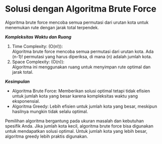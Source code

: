 # Solusi dengan Algoritma Brute Force
Algoritma brute force mencoba semua permutasi dari urutan kota untuk menemukan rute dengan jarak total terpendek.

***Kompleksitas Waktu dan Ruang***
1. Time Complexity: (O(n!)):  
Algoritma brute force mencoba semua permutasi dari urutan kota. Ada (n-1)! permutasi yang harus diperiksa, di mana (n) adalah jumlah kota.
2. Space Complexity: (O(n)):  
Algoritma ini menggunakan ruang untuk menyimpan rute optimal dan jarak total.

***Kesimpulan***  
- Algoritma Brute Force: Memberikan solusi optimal tetapi tidak efisien untuk jumlah kota yang besar karena kompleksitas waktu yang eksponensial.
- Algoritma Greedy: Lebih efisien untuk jumlah kota yang besar, meskipun hasilnya mungkin tidak selalu optimal.

Pemilihan algoritma bergantung pada ukuran masalah dan kebutuhan spesifik Anda. Jika jumlah kota kecil, algoritma brute force bisa digunakan untuk mendapatkan solusi optimal. Untuk jumlah kota yang lebih besar, algoritma greedy lebih praktis digunakan.